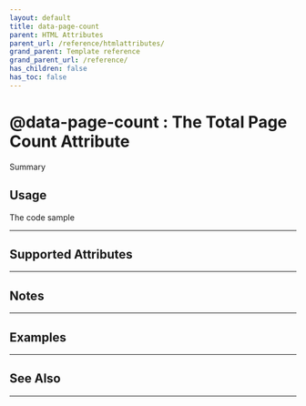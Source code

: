 ```yaml
---
layout: default
title: data-page-count
parent: HTML Attributes
parent_url: /reference/htmlattributes/
grand_parent: Template reference
grand_parent_url: /reference/
has_children: false
has_toc: false
---
```


# @data-page-count : The Total Page Count Attribute

Summary

## Usage

 The code sample

---

## Supported Attributes


---

## Notes


---

## Examples


---


## See Also


---

